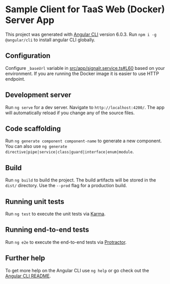 
# Sample Client for TaaS Web (Docker) Server App

This project was generated with [Angular CLI](https://github.com/angular/angular-cli) version 6.0.3. Run `npm i -g @angular/cli` to install angular CLI globally.

## Configuration 

Configure `_baseUrl` variable in [src/app/signalr.service.ts#L60](https://github.com/agile-ventures/TaaS/blob/79552fdaf3df82d6b311112d6651b8e687ba5864/AgileVentures.TezPusher.SampleClient.Web/src/app/signalr.service.ts#L60) based on your environment. If you are running the Docker image it is easier to use HTTP endpoint.

## Development server

Run `ng serve` for a dev server. Navigate to `http://localhost:4200/`. The app will automatically reload if you change any of the source files.

## Code scaffolding

Run `ng generate component component-name` to generate a new component. You can also use `ng generate directive|pipe|service|class|guard|interface|enum|module`.

## Build

Run `ng build` to build the project. The build artifacts will be stored in the `dist/` directory. Use the `--prod` flag for a production build.

## Running unit tests

Run `ng test` to execute the unit tests via [Karma](https://karma-runner.github.io).

## Running end-to-end tests

Run `ng e2e` to execute the end-to-end tests via [Protractor](http://www.protractortest.org/).

## Further help

To get more help on the Angular CLI use `ng help` or go check out the [Angular CLI README](https://github.com/angular/angular-cli/blob/master/README.md).
